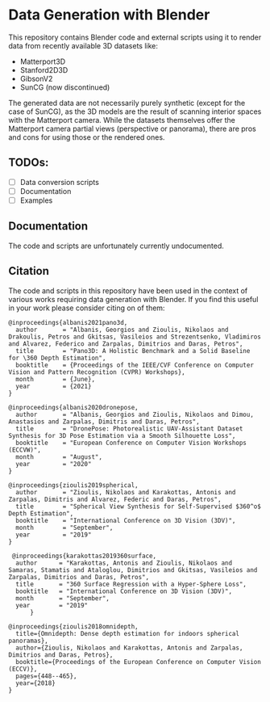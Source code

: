 # Data Generation with Blender

This repository contains Blender code and external scripts using it to render data from recently available 3D datasets like:

- Matterport3D
- Stanford2D3D
- GibsonV2
- SunCG (now discontinued)

The generated data are not necessarily purely synthetic (except for the case of SunCG), as the 3D models are the result of scanning interior spaces with the Matterport camera.
While the datasets themselves offer the Matterport camera partial views (perspective or panorama), there are pros and cons for using those or the rendered ones.

## TODOs:

- [ ] Data conversion scripts
- [ ] Documentation
- [ ] Examples

## Documentation
The code and scripts are unfortunately currently undocumented.

## Citation

The code and scripts in this repository have been used in the context of various works requiring data generation with Blender.
If you find this useful in your work please consider citing on of them:

```
@inproceedings{albanis2021pano3d,
  author       = "Albanis, Georgios and Zioulis, Nikolaos and Drakoulis, Petros and Gkitsas, Vasileios and Strezentsenko, Vladimiros and Alvarez, Federico and Zarpalas, Dimitrios and Daras, Petros",
  title        = "Pano3D: A Holistic Benchmark and a Solid Baseline for \360 Depth Estimation",
  booktitle    = {Proceedings of the IEEE/CVF Conference on Computer Vision and Pattern Recognition (CVPR) Workshops},
  month        = {June},
  year         = {2021}
}
```

```
@inproceedings{albanis2020dronepose,
  author       = "Albanis, Georgios and Zioulis, Nikolaos and Dimou, Anastasios and Zarpalas, Dimitris and Daras, Petros",
  title        = "DronePose: Photorealistic UAV-Assistant Dataset Synthesis for 3D Pose Estimation via a Smooth Silhouette Loss",
  booktitle    = "European Conference on Computer Vision Workshops (ECCVW)",
  month        = "August",
  year         = "2020"
}
```

```
@inproceedings{zioulis2019spherical,
  author       = "Zioulis, Nikolaos and Karakottas, Antonis and Zarpalas, Dimitris and Alvarez, Federic and Daras, Petros",
  title        = "Spherical View Synthesis for Self-Supervised $360^o$ Depth Estimation",
  booktitle    = "International Conference on 3D Vision (3DV)",
  month        = "September",
  year         = "2019"
}
```

```
 @inproceedings{karakottas2019360surface,
  author      = "Karakottas, Antonis and Zioulis, Nikolaos and Samaras, Stamatis and Ataloglou, Dimitrios and Gkitsas, Vasileios and Zarpalas, Dimitrios and Daras, Petros",
  title       = "360 Surface Regression with a Hyper-Sphere Loss",
  booktitle   = "International Conference on 3D Vision (3DV)",
  month       = "September",
  year        = "2019"
      }
```

```
@inproceedings{zioulis2018omnidepth,
  title={Omnidepth: Dense depth estimation for indoors spherical panoramas},
  author={Zioulis, Nikolaos and Karakottas, Antonis and Zarpalas, Dimitrios and Daras, Petros},
  booktitle={Proceedings of the European Conference on Computer Vision (ECCV)},
  pages={448--465},
  year={2018}
}
```
